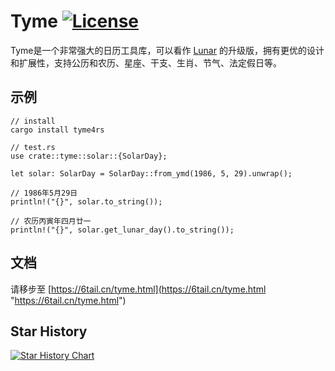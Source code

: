 # Tyme [![License](https://img.shields.io/badge/license-MIT-4EB1BA.svg?style=flat-square)](https://github.com/6tail/tyme4rs/blob/master/LICENSE)

Tyme是一个非常强大的日历工具库，可以看作 [Lunar](https://6tail.cn/calendar/api.html "https://6tail.cn/calendar/api.html") 的升级版，拥有更优的设计和扩展性，支持公历和农历、星座、干支、生肖、节气、法定假日等。

## 示例

    // install
    cargo install tyme4rs
     
    // test.rs
    use crate::tyme::solar::{SolarDay};
     
    let solar: SolarDay = SolarDay::from_ymd(1986, 5, 29).unwrap();
     
    // 1986年5月29日
    println!("{}", solar.to_string());
    
    // 农历丙寅年四月廿一
    println!("{}", solar.get_lunar_day().to_string());
     

## 文档

请移步至 [https://6tail.cn/tyme.html](https://6tail.cn/tyme.html "https://6tail.cn/tyme.html")

## Star History

[![Star History Chart](https://api.star-history.com/svg?repos=6tail/tyme4rs&type=Date)](https://star-history.com/#6tail/tyme4rs&Date)
